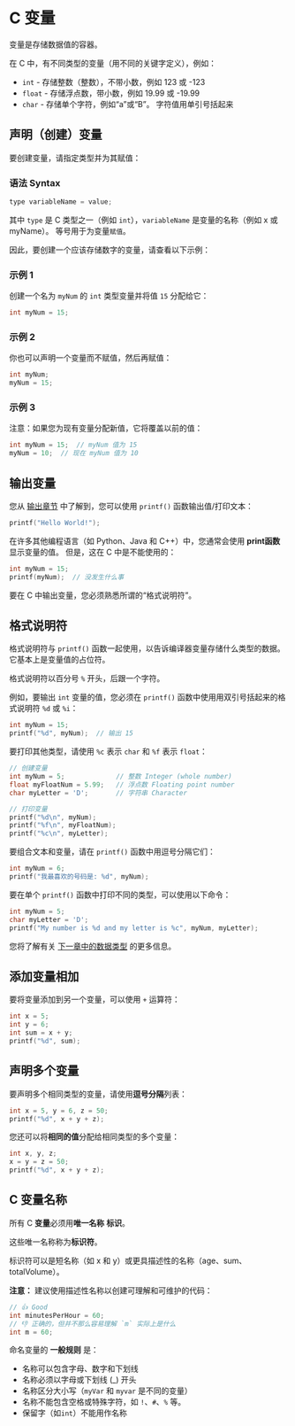 C 变量
===

变量是存储数据值的容器。

在 C 中，有不同类型的变量（用不同的关键字定义），例如：

- `int` - 存储整数（整数），不带小数，例如 123 或 -123
- `float` - 存储浮点数，带小数，例如 19.99 或 -19.99
- `char` - 存储单个字符，例如“a”或“B”。 字符值用单引号括起来

## 声明（创建）变量

要创建变量，请指定类型并为其赋值：

### 语法 Syntax

```c
type variableName = value;
```

其中 `type` 是 C 类型之一（例如 `int`），`variableName` 是变量的名称（例如 x 或 myName）。 等号用于为变量`赋值`。

因此，要创建一个应该存储数字的变量，请查看以下示例：

### 示例 1

创建一个名为 `myNum` 的 `int` 类型变量并将值 `15` 分配给它：

```c
int myNum = 15;
```

### 示例 2

你也可以声明一个变量而不赋值，然后再赋值：

```c
int myNum;
myNum = 15;
```

### 示例 3

注意：如果您为现有变量分配新值，它将覆盖以前的值：

```c
int myNum = 15;  // myNum 值为 15
myNum = 10;  // 现在 myNum 值为 10
```

## 输出变量

您从 [输出章节](./c_output.md) 中了解到，您可以使用 `printf()` 函数输出值/打印文本：

```c
printf("Hello World!");
```

在许多其他编程语言（如 Python、Java 和 C++）中，您通常会使用 **print函数** 显示变量的值。 但是，这在 C 中是不能使用的：

```c
int myNum = 15;
printf(myNum);  // 没发生什么事
```
<!--rehype:style= background: #ff000036;-->

要在 C 中输出变量，您必须熟悉所谓的“格式说明符”。

## 格式说明符

格式说明符与 `printf()` 函数一起使用，以告诉编译器变量存储什么类型的数据。 它基本上是变量值的占位符。

格式说明符以百分号 `%` 开头，后跟一个字符。

例如，要输出 `int` 变量的值，您必须在 `printf()` 函数中使用用双引号括起来的格式说明符 `%d` 或 `%i`：

```c
int myNum = 15;
printf("%d", myNum);  // 输出 15
```

要打印其他类型，请使用 `%c` 表示 `char` 和 `%f` 表示 `float`：

```c
// 创建变量
int myNum = 5;             // 整数 Integer (whole number)
float myFloatNum = 5.99;   // 浮点数 Floating point number
char myLetter = 'D';       // 字符串 Character

// 打印变量
printf("%d\n", myNum);
printf("%f\n", myFloatNum);
printf("%c\n", myLetter);
```

要组合文本和变量，请在 `printf()` 函数中用逗号分隔它们：

```c
int myNum = 6;
printf("我最喜欢的号码是: %d", myNum);
```

要在单个 `printf()` 函数中打印不同的类型，可以使用以下命令：

```c
int myNum = 5;
char myLetter = 'D';
printf("My number is %d and my letter is %c", myNum, myLetter);
```

您将了解有关 [下一章中的数据类型](./c_data_types.md) 的更多信息。

## 添加变量相加

要将变量添加到另一个变量，可以使用 `+` 运算符：

```c
int x = 5;
int y = 6;
int sum = x + y;
printf("%d", sum);
```

## 声明多个变量

要声明多个相同类型的变量，请使用**逗号分隔**列表：

```c
int x = 5, y = 6, z = 50;
printf("%d", x + y + z);
```

您还可以将**相同的值**分配给相同类型的多个变量：

```c
int x, y, z;
x = y = z = 50;
printf("%d", x + y + z);
```

## C 变量名称

所有 C **变量**必须用**唯一名称** **标识**。

这些唯一名称称为**标识符**。

标识符可以是短名称（如 x 和 y）或更具描述性的名称（age、sum、totalVolume）。

**注意：** 建议使用描述性名称以创建可理解和可维护的代码：

```c
// 👍 Good 
int minutesPerHour = 60;
// 👎 正确的，但并不那么容易理解 `m` 实际上是什么
int m = 60;
```

命名变量的 **一般规则** 是：

* 名称可以包含字母、数字和下划线
* 名称必须以字母或下划线 (\_) 开头
* 名称区分大小写（`myVar` 和 `myvar` 是不同的变量）
* 名称不能包含空格或特殊字符，如 `!`、`#`、`%` 等。
* 保留字（如`int`）不能用作名称

